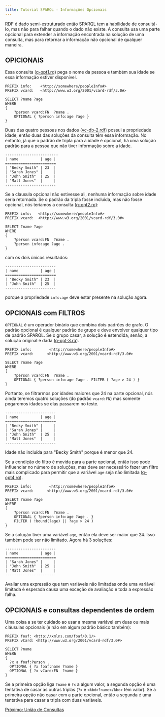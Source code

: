 ```yaml
---
title: Tutorial SPARQL - Informações Opcionais
---
```


RDF é dado semi-estruturado então SPARQL tem a habilidade de consultá-lo, mas não para falhar quando o dado não existe. A consulta usa uma parte opcional para extender a informação encontrada na solução de uma consulta, mas para retornar a informação não opcional de qualquer maneira.

## OPICIONAIS

Essa consulta ([q-opt1.rq](sparql_data/q-opt1.rq)) pega o nome da pessoa e também sua idade se essa informação estiver disponível.

```sparql
PREFIX info:    <http://somewhere/peopleInfo#>
PREFIX vcard:   <http://www.w3.org/2001/vcard-rdf/3.0#>

SELECT ?name ?age
WHERE
{
    ?person vcard:FN  ?name .
    OPTIONAL { ?person info:age ?age }
}
```

Duas das quatro pessoas nos dados ([vc-db-2.rdf](sparql_data/vc-db-2.rdf)) possui a propriedade idade, então duas das soluções da consulta têm essa informação. No entanto, já que o padrão de tripla para a idade é opcional, há uma solução padrão para a pessoa que não tiver informação sobre a idade.

```turtle
------------------------
| name          | age |
=======================
| "Becky Smith" | 23  |
| "Sarah Jones" |     |
| "John Smith"  | 25  |
| "Matt Jones"  |     |
-----------------------
```

Se a clausula opcional não estivesse ali, nenhuma informação sobre idade seria retornada. Se o padrão da tripla fosse incluída, mas não fosse opcional, nós teríamos a consulta ([q-opt2.rq](sparql_data/q-opt2.rq)):

```sparql
PREFIX info:   <http://somewhere/peopleInfo#>
PREFIX vcard:  <http://www.w3.org/2001/vcard-rdf/3.0#>

SELECT ?name ?age
WHERE
{
    ?person vcard:FN  ?name .
    ?person info:age ?age .
}
```

com os dois únicos resultados:

```turtle
-----------------------
| name          | age |
=======================
| "Becky Smith" | 23  |
| "John Smith"  | 25  |
-----------------------
```

porque a propriedade `info:age` deve estar presente na solução agora.	

## OPCIONAIS com FILTROS

`OPTIONAL` é um operador binário que combina dois padrões de grafo. O padrão opcional é qualquer padrão de grupo e deve envolver qualquer tipo de padrão SPARQL. Se o grupo casar, a solução é estendida, senão, a solução original é dada ([q-opt-3.rq](sparql_data/q-opt3.rq)).

```sparql
PREFIX info:        <http://somewhere/peopleInfo#>
PREFIX vcard:      <http://www.w3.org/2001/vcard-rdf/3.0#>

SELECT ?name ?age
WHERE
{
    ?person vcard:FN  ?name .
    OPTIONAL { ?person info:age ?age . FILTER ( ?age > 24 ) }
}
```

Portanto, se filtrarmos por idades maiores que 24 na parte opcional, nós ainda teremos quatro soluções (do padrão `vcard:FN`) mas somente pegaremos idades se elas passarem no teste.

```turtle
-----------------------
| name          | age |
=======================
| "Becky Smith" |     |
| "Sarah Jones" |     |
| "John Smith"  | 25  |
| "Matt Jones"  |     |
-----------------------
```

Idade não incluída para  "Becky Smith"  porque é menor que 24.
	
Se a condição do filtro é movida para a parte opcional, então isso pode influenciar no número de soluções, mas deve ser necessário fazer um filtro mais complicado para permitir que a variável `age` seja não limitada ([q-opt4.rq](sparql_data/q-opt4.rq)).

```sparql
PREFIX info:        <http://somewhere/peopleInfo#>
PREFIX vcard:      <http://www.w3.org/2001/vcard-rdf/3.0#>

SELECT ?name ?age
WHERE
{
    ?person vcard:FN  ?name .
    OPTIONAL { ?person info:age ?age . }
    FILTER ( !bound(?age) || ?age > 24 )
}
```

Se a solução tiver uma variável `age`, então ela deve ser maior que 24. Isso também pode ser não limitado. Agora há 3 soluções:

```turtle
-----------------------
| name          | age |
=======================
| "Sarah Jones" |     |
| "John Smith"  | 25  |
| "Matt Jones"  |     |
-----------------------
```

Avaliar uma expressão que tem variáveis não limitadas onde uma variável limitada é esperada causa uma exceção de avaliação e toda a expressão falha.	
	

## OPCIONAIS e consultas dependentes de ordem

Uma coisa a se ter cuidado ao usar a mesma variável em duas ou mais cláusulas opcionais (e não em algum padrão básico também):

```sparql
PREFIX foaf: <http://xmlns.com/foaf/0.1/>
PREFIX vCard: <http://www.w3.org/2001/vcard-rdf/3.0#>

SELECT ?name
WHERE
{
  ?x a foaf:Person .
  OPTIONAL { ?x foaf:name ?name }
  OPTIONAL { ?x vCard:FN  ?name }
}
```

Se a primeira opção liga `?name` e `?x` a algum valor, a segunda opção é uma tentativa de casar as outras triplas (`?x` e `<kbd>?name</kbd>` têm valor). Se a primeira opção não casar com a parte opcional, então a segunda é uma tentativa para casar a tripla com duas variáveis.

[Próximo: União de Consultas](sparql_union_pt.html)



